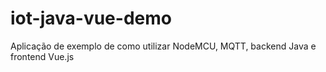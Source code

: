 # iot-java-vue-demo
Aplicação de exemplo de como utilizar NodeMCU, MQTT, backend Java e frontend Vue.js

